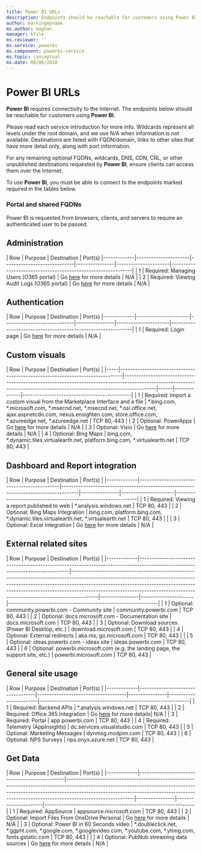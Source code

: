 ```yaml
---
title: Power BI URLs
description: Endpoints should be reachable for customers using Power BI
author: markingmyname
ms.author: maghan
manager: kfile
ms.reviewer: ''
ms.service: powerbi
ms.component: powerbi-service
ms.topic: conceptual
ms.date: 08/06/2018
---
```


# Power BI URLs

**Power BI** requires connectivity to the Internet. The endpoints below should be reachable for customers using **Power BI**.

Please read each service introduction for more info. Wildcards represent all levels under the root domain, and we use N/A when information is not available. Destinations are listed with FQDN/domain, links to other sites that have more detail only, along with port information.

For any remaining optional FQDNs, wildcards, DNS, CDN, CRL, or other unpublished destinations requested by **Power BI**, ensure clients can access them over the Internet.

To use **Power BI**, you must be able to connect to the endpoints marked required in the tables below.

### Portal and shared FQDNs
Power BI is requested from browsers, clients, and servers to require an authenticated user to be passed.

## Administration

|     Row     |     Purpose     |     Destination     |       Port(s)
|-------------|----------------------|-----------------------------|----------------|----------------------|--------------------------------------------------------------|
| 1 | Required: Managing Users (O365 portal) | Go [here](https://support.office.com/article/Office-365-URLs-and-IP-address-ranges-8548a211-3fe7-47cb-abb1-355ea5aa88a2#bkmk_portal-identity) for more details | N/A |
| 2 | Required: Viewing Audit Logs (O365 portal) | Go [here](https://support.office.com/article/Office-365-URLs-and-IP-address-ranges-8548a211-3fe7-47cb-abb1-355ea5aa88a2#bkmk_portal-identity) for more details | N/A |

## Authentication

|     Row     |     Purpose     |     Destination     |       Port(s)
|-------------|----------------------|-----------------------------|----------------|----------------------|--------------------------------------------------------------|
| 1 | Required: Login page | Go [here](https://support.office.com/article/Office-365-URLs-and-IP-address-ranges-8548a211-3fe7-47cb-abb1-355ea5aa88a2#bkmk_identity) for more details | N/A |

## Custom visuals

| Row | Purpose | Destination | Port(s) |
|-----|-------------------------------------------------------------------------------|-------------------------------------------------------------------------------------------------------------------------------------------------------------------------|------|--------------|---------------------------------------------|
| 1 | Required: Import a custom visual from the Marketplace Interface and a file | *.bing.com, *.microsoft.com, *.msecnd.net, *.msecnd.net,  *.osi.office.net, ajax.aspnetcdn.com, nexus.ensighten.com, store.office.com, *.azureedge.net, *.azureedge.net | TCP 80, 443 |
| 2 | Optional: PowerApps | Go [here](https://docs.microsoft.com/powerapps/maker/canvas-apps/limits-and-config#required-services) for more details | N/A |
| 3 | Optional: Visio | Go [here](https://support.office.com/article/Office-365-URLs-and-IP-address-ranges-8548a211-3fe7-47cb-abb1-355ea5aa88a2#bkmk_officeonline) for more details | N/A |
| 4 | Optional: Bing Maps | bing.com, *.dynamic.tiles.virtualearth.net, platform.bing.com, *.virtualearth.net  | TCP 80, 443 |

## Dashboard and Report integration

|     Row     |     Purpose     |     Destination     |       Port(s)     |
|-------------|---------------------------------------------|-------------------------------------------------------------------------------------|----------------|----------------------|--------------------------------------------------------------|
| 1 | Required: Viewing a report published to web | *.analysis.windows.net | TCP 80, 443 |
| 2 | Optional: Bing Maps Integration | bing.com, platform.bing.com, *.dynamic.tiles.virtualearth.net,   *.virtualearth.net | TCP 80, 443 | |
| 3 | Optional: Excel Integration | Go [here](https://support.office.com/article/Office-365-URLs-and-IP-address-ranges-8548a211-3fe7-47cb-abb1-355ea5aa88a2#bkmk_officeonline) for more details  | N/A |

## External related sites

|     Row     |     Purpose     |     Destination     |       Port(s)     |
|-------------|-------------------------------------------------------------------------------------------------------------------------------|-----------------------------------------------------------------------------------------------------------------------------------------------------------------------------------------------------------------------------------------------------------------------------------------------------------------------------------|----------------|----------------------|--------------------------------------------------------------|
| 1 | Optional: community.powerbi.com   - Community site  |  community.powerbi.com | TCP 80, 443 |
| 2 | Optional: docs.microsoft.com -   Documentation site | docs.microsoft.com | TCP 80, 443 |
| 3 | Optional: Download sources   (Power BI Desktop, etc.) | download.microsoft.com | TCP 80, 443 |
| 4 | Optional: External redirects | aka.ms, go.microsoft.com  | TCP 80, 443 | |
| 5 | Optional: ideas.powerbi.com - ideas site | ideas.powerbi.com | TCP 80, 443 |
| 6 | Optional: powerbi.microsoft.com (e.g. the landing page, the support site, etc.) | powerbi.microsoft.com | TCP 80, 443 |

## General site usage

|     Row     |       Purpose     |       Destination     |       Port(s)     |
|-------------|-----------------------------------|-------------------------------------|----------------|------------------------|--------------------------------------------------------------|
| 1 | Required: Backend APIs | *.analysis.windows.net | TCP 80, 443 |
| 2 | Required: Office 365 Integration | Go [here](https://support.office.com/article/Office-365-URLs-and-IP-address-ranges-8548a211-3fe7-47cb-abb1-355ea5aa88a2#bkmk_portal-identity) for more details| N/A |
| 3 | Required: Portal  | app.powerbi.com | TCP 80, 443 |
| 4 | Required: Telemetry (AppInsights) | dc.services.visualstudio.com | TCP 80, 443 |
| 5 | Optional: Marketing Messages  | dynmsg.modpim.com  | TCP 80, 443 |
| 6 | Optional: NPS Surveys  | nps.onyx.azure.net | TCP 80, 443 |

## Get Data

|     Row     |     Purpose     |     Destination     |       Port(s)     |
|-------------|-----------------------------------------------|----------------------------------------------------------------------------------------------------------------------------------------------------------------------------------------------------------------------------------------------------------------------|----------------|----------------------|--------------------------------------------------------------|
| 1 | Required: AppSource | appsource.microsoft.com | TCP 80, 443 |
| 2 | Optional: Import Files From OneDrive Personal | Go [here](https://support.office.com/en-ie/article/required-urls-and-ports-for-onedrive-ce15d2cc-52ef-42cd-b738-d9c6f9b03f3a) for more details | N/A |
| 3 | Optional:  Power BI in   60 Seconds video | *.doubleclick.net, *.ggpht.com, *.google.com,  *.googlevideo.com, *.youtube.com,  *.ytimg.com,  fonts.gstatic.com | TCP 80, 443 | |
| 4 | Optional: PubNub streaming data sources | Go [here](https://support.pubnub.com/support/solutions/articles/14000043522) for more details | N/A |